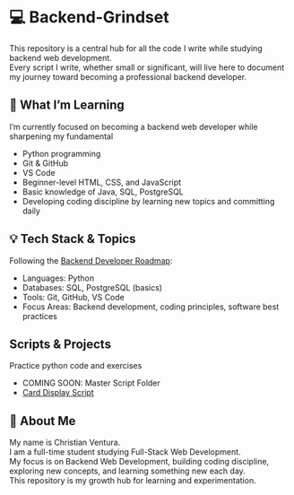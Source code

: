 
# 💻 Backend-Grindset
This repository is a central hub for all the code I write while studying backend web development. <br>
Every script I write, whether small or significant, will live here to document my journey toward becoming a professional backend developer.

## 🚀 What I’m Learning
I’m currently focused on becoming a backend web developer while sharpening my fundamental
- Python programming
- Git & GitHub
- VS Code
- Beginner-level HTML, CSS, and JavaScript
- Basic knowledge of Java, SQL, PostgreSQL
- Developing coding discipline by learning new topics and committing daily

## 💡 Tech Stack & Topics
Following the [Backend Developer Roadmap](https://roadmap.sh/backend):
- Languages: Python
- Databases: SQL, PostgreSQL (basics)
- Tools: Git, GitHub, VS Code
- Focus Areas: Backend development, coding principles, software best practices

## Scripts & Projects
Practice python code and exercises
- COMING SOON: Master Script Folder
- [Card Display Script](https://github.com/ventura-christian/Backend-Grindset/tree/main/Card-Display)

## 🌱 About Me
My name is Christian Ventura. <br> I am a full-time student studying Full-Stack Web Development. <br> My focus is on Backend Web Development, building coding discipline, exploring new concepts, and learning something new each day. <br> This repository is my growth hub for learning and experimentation. 

